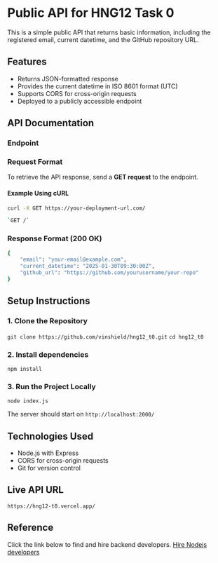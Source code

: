 # Public API for HNG12 Task 0

This is a simple public API that returns basic information, including the registered email, current datetime, and the GitHub repository URL.

## Features

- Returns JSON-formatted response
- Provides the current datetime in ISO 8601 format (UTC)
- Supports CORS for cross-origin requests
- Deployed to a publicly accessible endpoint

## API Documentation

### **Endpoint**

### Request Format

To retrieve the API response, send a **GET request** to the endpoint.

#### **Example Using cURL**

```sh
curl -X GET https://your-deployment-url.com/

`GET /`
```

### Response Format (200 OK)

```sh
{
	"email": "your-email@example.com",
	"current_datetime": "2025-01-30T09:30:00Z",
	"github_url": "https://github.com/yourusername/your-repo"
}
```

## Setup Instructions

### 1. Clone the Repository

`git clone https://github.com/vinshield/hng12_t0.git`
`cd hng12_t0`

### 2. Install dependencies

`npm install`

### 3. Run the Project Locally

`node index.js`

The server should start on `http://localhost:2000/`

## Technologies Used

- Node.js with Express
- CORS for cross-origin requests
- Git for version control

## Live API URL

`https://hng12-t0.vercel.app/`

## Reference

Click the link below to find and hire backend developers.
[Hire Nodejs developers](https://hng.tech/hire/nodejs-developers)

```

```
